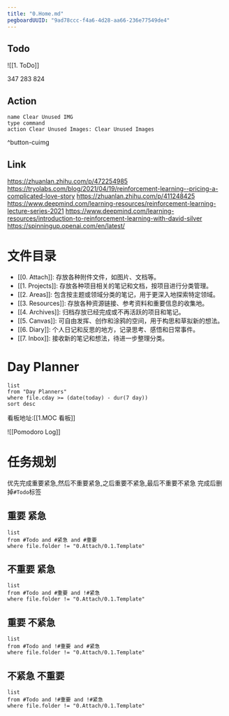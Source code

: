 ```yaml
---
title: "0.Home.md"
pegboardUUID: "9ad78ccc-f4a6-4d28-aa66-236e77549de4"
---
```


## Todo
![[1. ToDo]]

347 283 824
## Action
```button
name Clear Unused IMG
type command
action Clear Unused Images: Clear Unused Images
```
^button-cuimg

## Link
https://zhuanlan.zhihu.com/p/472254985
https://tryolabs.com/blog/2021/04/19/reinforcement-learning--pricing-a-complicated-love-story
https://zhuanlan.zhihu.com/p/411248425
https://www.deepmind.com/learning-resources/reinforcement-learning-lecture-series-2021
https://www.deepmind.com/learning-resources/introduction-to-reinforcement-learning-with-david-silver
https://spinningup.openai.com/en/latest/


# 文件目录

- [[0. Attach]]: 存放各种附件文件，如图片、文档等。
- [[1. Projects]]: 存放各种项目相关的笔记和文档，按项目进行分类管理。
- [[2. Areas]]: 包含按主题或领域分类的笔记，用于更深入地探索特定领域。
- [[3. Resources]]: 存放各种资源链接、参考资料和重要信息的收集地。
- [[4. Archives]]: 归档存放已经完成或不再活跃的项目和笔记。
- [[5. Canvas]]: 可自由发挥、创作和涂鸦的空间，用于构思和草拟新的想法。
- [[6. Diary]]: 个人日记和反思的地方，记录思考、感悟和日常事件。
- [[7. Inbox]]: 接收新的笔记和想法，待进一步整理分类。


# Day Planner
```dataview
list
from "Day Planners"
where file.cday >= (date(today) - dur(7 day))
sort desc
```

看板地址:[[1.MOC 看板]]

![[Pomodoro Log]]

# 任务规划
优先完成重要紧急,然后不重要紧急,之后重要不紧急,最后不重要不紧急
完成后删掉`#Todo`标签
## 重要 紧急
```dataview
list
from #Todo and #紧急 and #重要 
where file.folder != "0.Attach/0.1.Template"
```
## 不重要 紧急
```dataview
list
from #Todo and #重要 and !#紧急 
where file.folder != "0.Attach/0.1.Template"
```
## 重要 不紧急
```dataview
list
from #Todo and !#重要 and #紧急 
where file.folder != "0.Attach/0.1.Template"
```
## 不紧急 不重要
```dataview
list
from #Todo and !#重要 and !#紧急 
where file.folder != "0.Attach/0.1.Template"
```